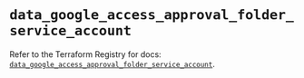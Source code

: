# `data_google_access_approval_folder_service_account`

Refer to the Terraform Registry for docs: [`data_google_access_approval_folder_service_account`](https://registry.terraform.io/providers/hashicorp/google/6.26.0/docs/data-sources/access_approval_folder_service_account).
